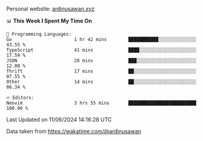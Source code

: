 Personal website: [ardinusawan.xyz](https://ardinusawan.xyz)

<!--START_SECTION:waka-->
📊 **This Week I Spent My Time On** 

```text
💬 Programming Languages: 
Go                       1 hr 42 mins        ███████████░░░░░░░░░░░░░░   43.55 % 
TypeScript               41 mins             ████░░░░░░░░░░░░░░░░░░░░░   17.59 % 
JSON                     28 mins             ███░░░░░░░░░░░░░░░░░░░░░░   12.00 % 
Thrift                   17 mins             ██░░░░░░░░░░░░░░░░░░░░░░░   07.55 % 
Other                    14 mins             ██░░░░░░░░░░░░░░░░░░░░░░░   06.34 % 

🔥 Editors: 
Neovim                   3 hrs 55 mins       █████████████████████████   100.00 % 
```


 Last Updated on 11/06/2024 14:16:28 UTC
<!--END_SECTION:waka-->
Data taken from https://wakatime.com/@ardinusawan
